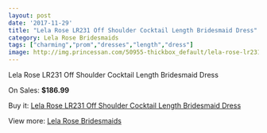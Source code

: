 ```yaml
---
layout: post
date: '2017-11-29'
title: "Lela Rose LR231 Off Shoulder Cocktail Length Bridesmaid Dress"
category: Lela Rose Bridesmaids
tags: ["charming","prom","dresses","length","dress"]
image: http://img.princessan.com/50955-thickbox_default/lela-rose-lr231-off-shoulder-cocktail-length-bridesmaid-dress.jpg
---
```

Lela Rose LR231 Off Shoulder Cocktail Length Bridesmaid Dress

On Sales: **$186.99**
<a href="https://www.princessan.com/en/lela-rose-bridesmaids/23041-lela-rose-lr231-off-shoulder-cocktail-length-bridesmaid-dress.html"><amp-img layout="responsive" width="600" height="600" src="//img.princessan.com/50955-thickbox_default/lela-rose-lr231-off-shoulder-cocktail-length-bridesmaid-dress.jpg" alt="Lela Rose LR231 Off Shoulder Cocktail Length Bridesmaid Dress 0" /></a>
<a href="https://www.princessan.com/en/lela-rose-bridesmaids/23041-lela-rose-lr231-off-shoulder-cocktail-length-bridesmaid-dress.html"><amp-img layout="responsive" width="600" height="600" src="//img.princessan.com/50956-thickbox_default/lela-rose-lr231-off-shoulder-cocktail-length-bridesmaid-dress.jpg" alt="Lela Rose LR231 Off Shoulder Cocktail Length Bridesmaid Dress 1" /></a>

Buy it: [Lela Rose LR231 Off Shoulder Cocktail Length Bridesmaid Dress](https://www.princessan.com/en/lela-rose-bridesmaids/23041-lela-rose-lr231-off-shoulder-cocktail-length-bridesmaid-dress.html "Lela Rose LR231 Off Shoulder Cocktail Length Bridesmaid Dress")

View more: [Lela Rose Bridesmaids](https://www.princessan.com/en/196-lela-rose-bridesmaids "Lela Rose Bridesmaids")